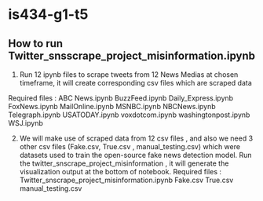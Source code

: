 # is434-g1-t5
## How to run Twitter_snsscrape_project_misinformation.ipynb

1. Run 12 ipynb files to scrape tweets from 12 News Medias at chosen timeframe, it will create corresponding csv files which are scraped data

Required files :
ABC News.ipynb
BuzzFeed.ipynb
Daily_Express.ipynb
FoxNews.ipynb
MailOnline.ipynb
MSNBC.ipynb
NBCNews.ipynb
Telegraph.ipynb
USATODAY.ipynb
voxdotcom.ipynb
washingtonpost.ipynb
WSJ.ipynb

2. We will make use of scraped data from 12 csv files , and also we need 3 other csv files (Fake.csv, True.csv , manual_testing.csv) which were datasets used to train the open-source fake news detection model. Run the twitter_snscrape_project_misinformation , it will generate the visualization output at the bottom of notebook. 
Required files : 
Twitter_snscrape_project_misinformation.ipynb
Fake.csv
True.csv
manual_testing.csv



